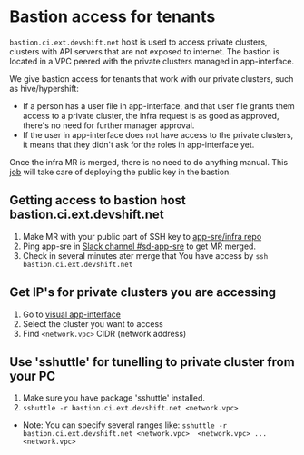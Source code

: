 # Bastion access for tenants

`bastion.ci.ext.devshift.net` host is used to access private clusters, clusters with API servers that are not exposed to internet. The bastion is located in a VPC peered with the private clusters managed in app-interface.

We give bastion access for tenants that work with our private clusters, such as hive/hypershift:

* If a person has a user file in app-interface, and that user file grants them access to a private cluster, the infra request is as good as approved, there's no need for further manager approval.
* If the user in app-interface does not have access to the private clusters, it means that they didn't ask for the roles in app-interface yet.

Once the infra MR is merged, there is no need to do anything manual. This [job](https://ci.int.devshift.net/job/gl-build-master-ansible-playbook-bastion-accounts/) will take care of deploying the public key in the bastion.

## Getting access to bastion host bastion.ci.ext.devshift.net
1. Make MR with your public part of SSH key to [app-sre/infra repo](https://gitlab.cee.redhat.com/app-sre/infra/-/blob/master/ansible/playbooks/ci-ext-bastion-accounts.yml)
1. Ping app-sre in [Slack channel #sd-app-sre](https://coreos.slack.com/archives/CCRND57FW) to get MR merged.
1. Check in several minutes ater merge that You have access by `ssh bastion.ci.ext.devshift.net`

## Get IP's for private clusters you are accessing
1. Go to [visual app-interface](https://visual-app-interface.devshift.net/clusters)
1. Select the cluster you want to access
1. Find `<network.vpc>` CIDR (network address)

## Use 'sshuttle' for tunelling to private cluster from your PC
1. Make sure you have package 'sshuttle' installed.
1. `sshuttle -r bastion.ci.ext.devshift.net <network.vpc>`
* Note: You can specify several ranges like: `sshuttle -r bastion.ci.ext.devshift.net <network.vpc>  <network.vpc> ...  <network.vpc>`
